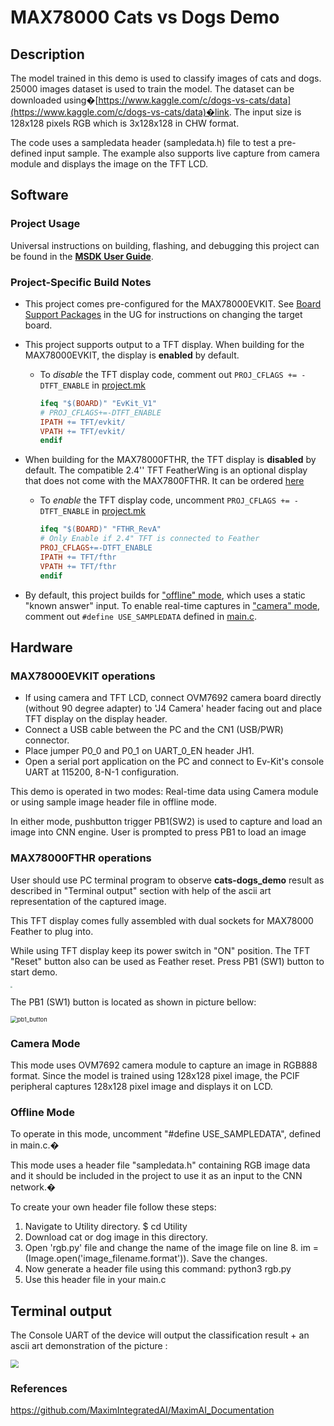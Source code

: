 # MAX78000 Cats vs Dogs Demo



Description
-----------

The model trained in this demo is used to classify images of cats and dogs. 25000 images dataset is used to train the model. The dataset can be downloaded using�[https://www.kaggle.com/c/dogs-vs-cats/data](https://www.kaggle.com/c/dogs-vs-cats/data)�link. The input size is 128x128 pixels RGB which is 3x128x128 in CHW format.

The code uses a sampledata header (sampledata.h) file to test a pre-defined input sample. The example also supports live capture from camera module and displays the image on the TFT LCD.

## Software

### Project Usage

Universal instructions on building, flashing, and debugging this project can be found in the **[MSDK User Guide](https://analogdevicesinc.github.io/msdk/USERGUIDE/)**.

### Project-Specific Build Notes

* This project comes pre-configured for the MAX78000EVKIT.  See [Board Support Packages](https://analogdevicesinc.github.io/msdk/USERGUIDE/#board-support-packages) in the UG for instructions on changing the target board.

* This project supports output to a TFT display.  When building for the MAX78000EVKIT, the display is **enabled** by default.
    * To _disable_ the TFT display code, comment out `PROJ_CFLAGS += -DTFT_ENABLE` in [project.mk](project.mk)

        ```Makefile
        ifeq "$(BOARD)" "EvKit_V1"
        # PROJ_CFLAGS+=-DTFT_ENABLE
        IPATH += TFT/evkit/
        VPATH += TFT/evkit/
        endif
        ```

* When building for the MAX78000FTHR, the TFT display is **disabled** by default.  The compatible 2.4'' TFT FeatherWing is an optional display that does not come with the MAX7800FTHR.  It can be ordered [here](https://learn.adafruit.com/adafruit-2-4-tft-touch-screen-featherwing)

    * To _enable_ the TFT display code, uncomment `PROJ_CFLAGS += -DTFT_ENABLE` in [project.mk](project.mk)

        ```Makefile
        ifeq "$(BOARD)" "FTHR_RevA"
        # Only Enable if 2.4" TFT is connected to Feather
        PROJ_CFLAGS+=-DTFT_ENABLE
        IPATH += TFT/fthr
        VPATH += TFT/fthr
        endif
        ```

* By default, this project builds for ["offline" mode](#offline-mode), which uses a static "known answer" input.  To enable real-time captures in ["camera" mode](#camera-mode), comment out `#define USE_SAMPLEDATA` defined in [main.c](main.c).

## Hardware

### MAX78000EVKIT operations

*   If using camera and TFT LCD, connect OVM7692 camera board directly (without 90 degree adapter) to 'J4 Camera' header facing out and place TFT display on the display header.
*   Connect a USB cable between the PC and the CN1 (USB/PWR) connector.
*   Place jumper P0\_0 and P0\_1 on UART\_0\_EN header JH1.
*   Open a serial port application on the PC and connect to Ev-Kit's console UART at 115200, 8-N-1 configuration.

This demo is operated in two modes: Real-time data using Camera module or using sample image header file in offline mode.

In either mode, pushbutton trigger PB1(SW2) is used to capture and load an image into CNN engine. User is prompted to press PB1 to load an image

### MAX78000FTHR operations

User should use PC terminal program to observe **cats-dogs_demo** result as described in "Terminal output" section with help of the ascii art representation of the captured image.

This TFT display comes fully assembled with dual sockets for MAX78000 Feather to plug into.

While using TFT display keep its power switch in "ON" position. The TFT "Reset" button also can be used as Feather reset.
Press PB1 (SW1) button to start demo.

<img src="Resources/fthr_tft.png" style="zoom: 20%;" />

The PB1 (SW1) button is located as shown in picture bellow:

<img src="Resources/pb1_button.jpg" alt="pb1_button" style="zoom:67%;" />

### Camera Mode

This mode uses OVM7692 camera module to capture an image in RGB888 format. Since the model is trained using 128x128 pixel image, the PCIF peripheral captures 128x128 pixel image and displays it on LCD.

### Offline Mode

To operate in this mode, uncomment "#define USE\_SAMPLEDATA", defined in main.c.�

This mode uses a header file "sampledata.h" containing RGB image data and it should be included in the project to use it as an input to the CNN network.�

To create your own header file follow these steps:

1.  Navigate to Utility directory. $ cd Utility
2.  Download cat or dog image in this directory.
3.  Open 'rgb.py' file and change the name of the image file on line 8. im = (Image.open('image_filename.format')). Save the changes.
4.  Now generate a header file using this command: python3 rgb.py
5.  Use this header file in your main.c

Terminal output
---------------

The Console UART of the device will output the classification result + an ascii art demonstration of the picture :

<img src="Resources/terminal.png" style="zoom: 80%;" />

### References

https://github.com/MaximIntegratedAI/MaximAI_Documentation
